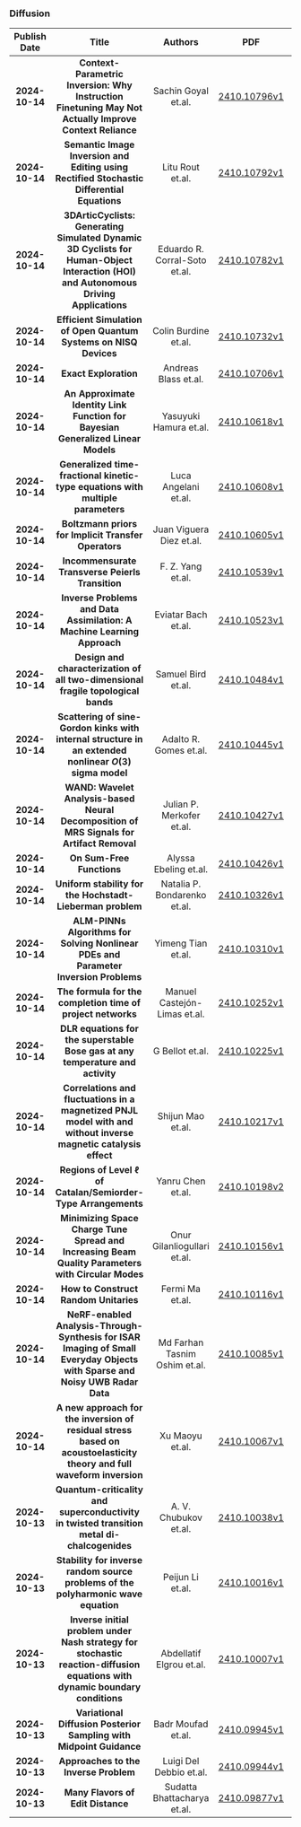 
### Diffusion
|Publish Date|Title|Authors|PDF|Code|
| :---: | :---: | :---: | :---: | :---: |
|**2024-10-14**|**Context-Parametric Inversion: Why Instruction Finetuning May Not Actually Improve Context Reliance**|Sachin Goyal et.al.|[2410.10796v1](http://arxiv.org/abs/2410.10796v1)|[link](https://github.com/locuslab/context-parametric-inversion)|
|**2024-10-14**|**Semantic Image Inversion and Editing using Rectified Stochastic Differential Equations**|Litu Rout et.al.|[2410.10792v1](http://arxiv.org/abs/2410.10792v1)|null|
|**2024-10-14**|**3DArticCyclists: Generating Simulated Dynamic 3D Cyclists for Human-Object Interaction (HOI) and Autonomous Driving Applications**|Eduardo R. Corral-Soto et.al.|[2410.10782v1](http://arxiv.org/abs/2410.10782v1)|null|
|**2024-10-14**|**Efficient Simulation of Open Quantum Systems on NISQ Devices**|Colin Burdine et.al.|[2410.10732v1](http://arxiv.org/abs/2410.10732v1)|null|
|**2024-10-14**|**Exact Exploration**|Andreas Blass et.al.|[2410.10706v1](http://arxiv.org/abs/2410.10706v1)|null|
|**2024-10-14**|**An Approximate Identity Link Function for Bayesian Generalized Linear Models**|Yasuyuki Hamura et.al.|[2410.10618v1](http://arxiv.org/abs/2410.10618v1)|null|
|**2024-10-14**|**Generalized time-fractional kinetic-type equations with multiple parameters**|Luca Angelani et.al.|[2410.10608v1](http://arxiv.org/abs/2410.10608v1)|null|
|**2024-10-14**|**Boltzmann priors for Implicit Transfer Operators**|Juan Viguera Diez et.al.|[2410.10605v1](http://arxiv.org/abs/2410.10605v1)|null|
|**2024-10-14**|**Incommensurate Transverse Peierls Transition**|F. Z. Yang et.al.|[2410.10539v1](http://arxiv.org/abs/2410.10539v1)|null|
|**2024-10-14**|**Inverse Problems and Data Assimilation: A Machine Learning Approach**|Eviatar Bach et.al.|[2410.10523v1](http://arxiv.org/abs/2410.10523v1)|null|
|**2024-10-14**|**Design and characterization of all two-dimensional fragile topological bands**|Samuel Bird et.al.|[2410.10484v1](http://arxiv.org/abs/2410.10484v1)|null|
|**2024-10-14**|**Scattering of sine-Gordon kinks with internal structure in an extended nonlinear $O(3)$ sigma model**|Adalto R. Gomes et.al.|[2410.10445v1](http://arxiv.org/abs/2410.10445v1)|null|
|**2024-10-14**|**WAND: Wavelet Analysis-based Neural Decomposition of MRS Signals for Artifact Removal**|Julian P. Merkofer et.al.|[2410.10427v1](http://arxiv.org/abs/2410.10427v1)|null|
|**2024-10-14**|**On Sum-Free Functions**|Alyssa Ebeling et.al.|[2410.10426v1](http://arxiv.org/abs/2410.10426v1)|null|
|**2024-10-14**|**Uniform stability for the Hochstadt-Lieberman problem**|Natalia P. Bondarenko et.al.|[2410.10326v1](http://arxiv.org/abs/2410.10326v1)|null|
|**2024-10-14**|**ALM-PINNs Algorithms for Solving Nonlinear PDEs and Parameter Inversion Problems**|Yimeng Tian et.al.|[2410.10310v1](http://arxiv.org/abs/2410.10310v1)|null|
|**2024-10-14**|**The formula for the completion time of project networks**|Manuel Castejón-Limas et.al.|[2410.10252v1](http://arxiv.org/abs/2410.10252v1)|null|
|**2024-10-14**|**DLR equations for the superstable Bose gas at any temperature and activity**|G Bellot et.al.|[2410.10225v1](http://arxiv.org/abs/2410.10225v1)|null|
|**2024-10-14**|**Correlations and fluctuations in a magnetized PNJL model with and without inverse magnetic catalysis effect**|Shijun Mao et.al.|[2410.10217v1](http://arxiv.org/abs/2410.10217v1)|null|
|**2024-10-14**|**Regions of Level $\ell$ of Catalan/Semiorder-Type Arrangements**|Yanru Chen et.al.|[2410.10198v2](http://arxiv.org/abs/2410.10198v2)|null|
|**2024-10-14**|**Minimizing Space Charge Tune Spread and Increasing Beam Quality Parameters with Circular Modes**|Onur Gilanliogullari et.al.|[2410.10156v1](http://arxiv.org/abs/2410.10156v1)|null|
|**2024-10-14**|**How to Construct Random Unitaries**|Fermi Ma et.al.|[2410.10116v1](http://arxiv.org/abs/2410.10116v1)|null|
|**2024-10-14**|**NeRF-enabled Analysis-Through-Synthesis for ISAR Imaging of Small Everyday Objects with Sparse and Noisy UWB Radar Data**|Md Farhan Tasnim Oshim et.al.|[2410.10085v1](http://arxiv.org/abs/2410.10085v1)|null|
|**2024-10-14**|**A new approach for the inversion of residual stress based on acoustoelasticity theory and full waveform inversion**|Xu Maoyu et.al.|[2410.10067v1](http://arxiv.org/abs/2410.10067v1)|null|
|**2024-10-13**|**Quantum-criticality and superconductivity in twisted transition metal di-chalcogenides**|A. V. Chubukov et.al.|[2410.10038v1](http://arxiv.org/abs/2410.10038v1)|null|
|**2024-10-13**|**Stability for inverse random source problems of the polyharmonic wave equation**|Peijun Li et.al.|[2410.10016v1](http://arxiv.org/abs/2410.10016v1)|null|
|**2024-10-13**|**Inverse initial problem under Nash strategy for stochastic reaction-diffusion equations with dynamic boundary conditions**|Abdellatif Elgrou et.al.|[2410.10007v1](http://arxiv.org/abs/2410.10007v1)|null|
|**2024-10-13**|**Variational Diffusion Posterior Sampling with Midpoint Guidance**|Badr Moufad et.al.|[2410.09945v1](http://arxiv.org/abs/2410.09945v1)|null|
|**2024-10-13**|**Approaches to the Inverse Problem**|Luigi Del Debbio et.al.|[2410.09944v1](http://arxiv.org/abs/2410.09944v1)|null|
|**2024-10-13**|**Many Flavors of Edit Distance**|Sudatta Bhattacharya et.al.|[2410.09877v1](http://arxiv.org/abs/2410.09877v1)|null|
